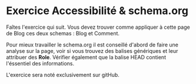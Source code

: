 # Exercice Accessibilité &amp; schema.org

Faîtes l'exercice qui suit.
Vous devez trouver comme appliquer à cette page
de Blog ces deux schemas  : Blog et Comment.

Pour mieux travailler le schema.org il est conseillé d'abord de faire une analyse sur la page, voir si vous trouvez des balises génériques et leur attribuer des **Role**. Vérifier également que la balise HEAD contient l'éssentiel des informations.

L'exercice sera noté exclusivement sur gitHub.